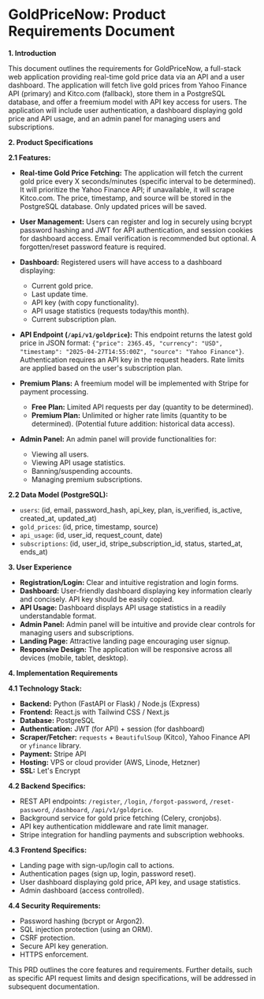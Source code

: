 # GoldPriceNow: Product Requirements Document

**1. Introduction**

This document outlines the requirements for GoldPriceNow, a full-stack web application providing real-time gold price data via an API and a user dashboard.  The application will fetch live gold prices from Yahoo Finance API (primary) and Kitco.com (fallback), store them in a PostgreSQL database, and offer a freemium model with API key access for users.  The application will include user authentication, a dashboard displaying gold price and API usage, and an admin panel for managing users and subscriptions.


**2. Product Specifications**

**2.1 Features:**

* **Real-time Gold Price Fetching:** The application will fetch the current gold price every X seconds/minutes (specific interval to be determined). It will prioritize the Yahoo Finance API; if unavailable, it will scrape Kitco.com.  The price, timestamp, and source will be stored in the PostgreSQL database.  Only updated prices will be saved.

* **User Management:** Users can register and log in securely using bcrypt password hashing and JWT for API authentication, and session cookies for dashboard access. Email verification is recommended but optional.  A forgotten/reset password feature is required.

* **Dashboard:**  Registered users will have access to a dashboard displaying:
    * Current gold price.
    * Last update time.
    * API key (with copy functionality).
    * API usage statistics (requests today/this month).
    * Current subscription plan.

* **API Endpoint (`/api/v1/goldprice`):** This endpoint returns the latest gold price in JSON format: `{"price": 2365.45, "currency": "USD", "timestamp": "2025-04-27T14:55:00Z", "source": "Yahoo Finance"}`.  Authentication requires an API key in the request headers.  Rate limits are applied based on the user's subscription plan.

* **Premium Plans:** A freemium model will be implemented with Stripe for payment processing.
    * **Free Plan:**  Limited API requests per day (quantity to be determined).
    * **Premium Plan:** Unlimited or higher rate limits (quantity to be determined).  (Potential future addition: historical data access).

* **Admin Panel:**  An admin panel will provide functionalities for:
    * Viewing all users.
    * Viewing API usage statistics.
    * Banning/suspending accounts.
    * Managing premium subscriptions.


**2.2 Data Model (PostgreSQL):**

* `users`: (id, email, password_hash, api_key, plan, is_verified, is_active, created_at, updated_at)
* `gold_prices`: (id, price, timestamp, source)
* `api_usage`: (id, user_id, request_count, date)
* `subscriptions`: (id, user_id, stripe_subscription_id, status, started_at, ends_at)


**3. User Experience**

* **Registration/Login:**  Clear and intuitive registration and login forms.
* **Dashboard:** User-friendly dashboard displaying key information clearly and concisely.  API key should be easily copied.
* **API Usage:**  Dashboard displays API usage statistics in a readily understandable format.
* **Admin Panel:** Admin panel will be intuitive and provide clear controls for managing users and subscriptions.
* **Landing Page:**  Attractive landing page encouraging user signup.
* **Responsive Design:**  The application will be responsive across all devices (mobile, tablet, desktop).


**4. Implementation Requirements**

**4.1 Technology Stack:**

* **Backend:** Python (FastAPI or Flask) / Node.js (Express)
* **Frontend:** React.js with Tailwind CSS / Next.js
* **Database:** PostgreSQL
* **Authentication:** JWT (for API) + session (for dashboard)
* **Scraper/Fetcher:** `requests` + `BeautifulSoup` (Kitco), Yahoo Finance API or `yfinance` library.
* **Payment:** Stripe API
* **Hosting:** VPS or cloud provider (AWS, Linode, Hetzner)
* **SSL:** Let's Encrypt

**4.2 Backend Specifics:**

* REST API endpoints: `/register`, `/login`, `/forgot-password`, `/reset-password`, `/dashboard`, `/api/v1/goldprice`.
* Background service for gold price fetching (Celery, cronjobs).
* API key authentication middleware and rate limit manager.
* Stripe integration for handling payments and subscription webhooks.

**4.3 Frontend Specifics:**

* Landing page with sign-up/login call to actions.
* Authentication pages (sign up, login, password reset).
* User dashboard displaying gold price, API key, and usage statistics.
* Admin dashboard (access controlled).

**4.4 Security Requirements:**

* Password hashing (bcrypt or Argon2).
* SQL injection protection (using an ORM).
* CSRF protection.
* Secure API key generation.
* HTTPS enforcement.


This PRD outlines the core features and requirements.  Further details, such as specific API request limits and design specifications, will be addressed in subsequent documentation.
